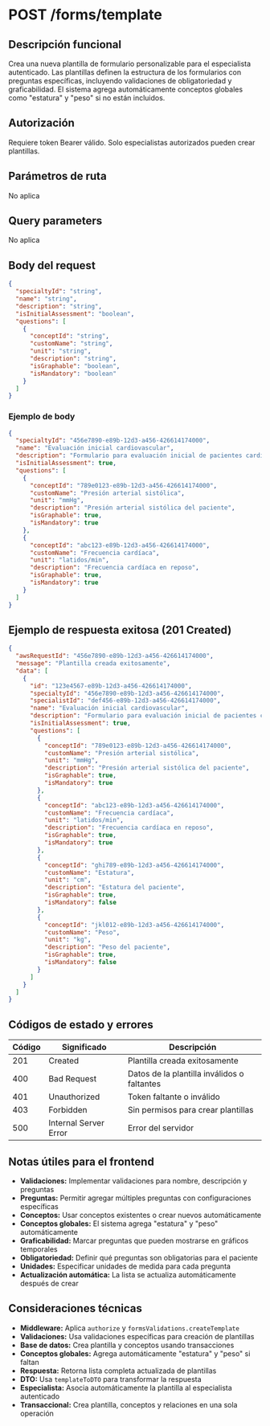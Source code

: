 # POST /forms/template

## Descripción funcional

Crea una nueva plantilla de formulario personalizable para el especialista autenticado. Las plantillas definen la estructura de los formularios con preguntas específicas, incluyendo validaciones de obligatoriedad y graficabilidad. El sistema agrega automáticamente conceptos globales como "estatura" y "peso" si no están incluidos.

## Autorización

Requiere token Bearer válido. Solo especialistas autorizados pueden crear plantillas.

## Parámetros de ruta

No aplica

## Query parameters

No aplica

## Body del request

```json
{
  "specialtyId": "string",
  "name": "string",
  "description": "string",
  "isInitialAssessment": "boolean",
  "questions": [
    {
      "conceptId": "string",
      "customName": "string",
      "unit": "string",
      "description": "string",
      "isGraphable": "boolean",
      "isMandatory": "boolean"
    }
  ]
}
```

### Ejemplo de body

```json
{
  "specialtyId": "456e7890-e89b-12d3-a456-426614174000",
  "name": "Evaluación inicial cardiovascular",
  "description": "Formulario para evaluación inicial de pacientes cardiovasculares",
  "isInitialAssessment": true,
  "questions": [
    {
      "conceptId": "789e0123-e89b-12d3-a456-426614174000",
      "customName": "Presión arterial sistólica",
      "unit": "mmHg",
      "description": "Presión arterial sistólica del paciente",
      "isGraphable": true,
      "isMandatory": true
    },
    {
      "conceptId": "abc123-e89b-12d3-a456-426614174000",
      "customName": "Frecuencia cardíaca",
      "unit": "latidos/min",
      "description": "Frecuencia cardíaca en reposo",
      "isGraphable": true,
      "isMandatory": true
    }
  ]
}
```

## Ejemplo de respuesta exitosa (201 Created)

```json
{
  "awsRequestId": "456e7890-e89b-12d3-a456-426614174000",
  "message": "Plantilla creada exitosamente",
  "data": [
    {
      "id": "123e4567-e89b-12d3-a456-426614174000",
      "specialtyId": "456e7890-e89b-12d3-a456-426614174000",
      "specialistId": "def456-e89b-12d3-a456-426614174000",
      "name": "Evaluación inicial cardiovascular",
      "description": "Formulario para evaluación inicial de pacientes cardiovasculares",
      "isInitialAssessment": true,
      "questions": [
        {
          "conceptId": "789e0123-e89b-12d3-a456-426614174000",
          "customName": "Presión arterial sistólica",
          "unit": "mmHg",
          "description": "Presión arterial sistólica del paciente",
          "isGraphable": true,
          "isMandatory": true
        },
        {
          "conceptId": "abc123-e89b-12d3-a456-426614174000",
          "customName": "Frecuencia cardíaca",
          "unit": "latidos/min",
          "description": "Frecuencia cardíaca en reposo",
          "isGraphable": true,
          "isMandatory": true
        },
        {
          "conceptId": "ghi789-e89b-12d3-a456-426614174000",
          "customName": "Estatura",
          "unit": "cm",
          "description": "Estatura del paciente",
          "isGraphable": true,
          "isMandatory": false
        },
        {
          "conceptId": "jkl012-e89b-12d3-a456-426614174000",
          "customName": "Peso",
          "unit": "kg",
          "description": "Peso del paciente",
          "isGraphable": true,
          "isMandatory": false
        }
      ]
    }
  ]
}
```

## Códigos de estado y errores

| Código | Significado           | Descripción                                 |
| ------ | --------------------- | ------------------------------------------- |
| 201    | Created               | Plantilla creada exitosamente               |
| 400    | Bad Request           | Datos de la plantilla inválidos o faltantes |
| 401    | Unauthorized          | Token faltante o inválido                   |
| 403    | Forbidden             | Sin permisos para crear plantillas          |
| 500    | Internal Server Error | Error del servidor                          |

## Notas útiles para el frontend

- **Validaciones:** Implementar validaciones para nombre, descripción y preguntas
- **Preguntas:** Permitir agregar múltiples preguntas con configuraciones específicas
- **Conceptos:** Usar conceptos existentes o crear nuevos automáticamente
- **Conceptos globales:** El sistema agrega "estatura" y "peso" automáticamente
- **Graficabilidad:** Marcar preguntas que pueden mostrarse en gráficos temporales
- **Obligatoriedad:** Definir qué preguntas son obligatorias para el paciente
- **Unidades:** Especificar unidades de medida para cada pregunta
- **Actualización automática:** La lista se actualiza automáticamente después de crear

## Consideraciones técnicas

- **Middleware:** Aplica `authorize` y `formsValidations.createTemplate`
- **Validaciones:** Usa validaciones específicas para creación de plantillas
- **Base de datos:** Crea plantilla y conceptos usando transacciones
- **Conceptos globales:** Agrega automáticamente "estatura" y "peso" si faltan
- **Respuesta:** Retorna lista completa actualizada de plantillas
- **DTO:** Usa `templateToDTO` para transformar la respuesta
- **Especialista:** Asocia automáticamente la plantilla al especialista autenticado
- **Transaccional:** Crea plantilla, conceptos y relaciones en una sola operación
